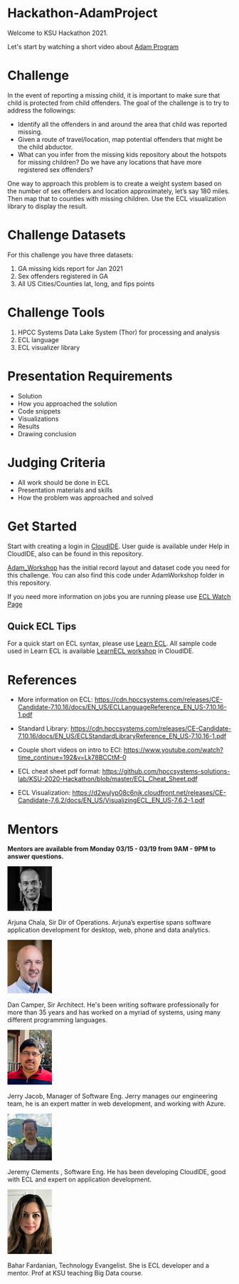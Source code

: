 # Hackathon-AdamProject

Welcome to KSU Hackathon 2021. 

Let's start by watching a short video about [Adam Program](https://www.youtube.com/watch?v=j4XeZyTGEtc)

# Challenge
In the event of reporting a missing child, it is important to make sure that child is protected from child offenders. The goal of the challenge is to try to address the followings:
- Identify all the offenders in and around the area that child was reported missing. 
- Given a route of travel/location, map potential offenders that might be the child abductor.
- What can you infer from the missing kids repository about the hotspots for missing children? Do we have any locations that have more registered sex offenders?


One way to approach this problem is to create a weight system based on the number of sex offenders and location approximately, let’s say 180 miles. Then map that to counties with missing children. Use the ECL visualization library to display the result.


# Challenge Datasets
For this challenge you have three datasets:
1.	GA missing kids report for Jan 2021
2.	Sex offenders registered in GA
3.	All US Cities/Counties lat, long, and fips points


# Challenge Tools

1.	HPCC Systems Data Lake System (Thor) for processing and analysis
2.	ECL language 
3.	ECL visualizer library

# Presentation Requirements
- Solution 
- How you approached the solution
- Code snippets 
- Visualizations
- Results
- Drawing conclusion


# Judging Criteria 
- All work should be done in ECL
- Presentation materials and skills 
- How the problem was approached and solved 

# Get Started 

Start with creating a login in [CloudIDE](https://ide.hpccsystems.com/).
User guide is available under Help in CloudIDE, also can be found in this repository.

[Adam_Workshop](https://ide.hpccsystems.com/workspaces/share/02a3de01-58ae-4239-ac42-909d4628fee6) has the initial record layout and dataset code you need for this challenge. You can also find this code under AdamWorkshop folder in this repository.

If you need more information on jobs you are running please use [ECL Watch Page](http://40.76.26.67:8010)

## Quick ECL Tips

For a quick start on ECL syntax, please use [Learn ECL](https://hpccsystems-solutions-lab.github.io/). All sample code used in Learn ECL is available [LearnECL workshop](https://ide.hpccsystems.com/workspaces/share/291d17d9-e5cb-4fac-83c2-ac5997c28a31) in CloudIDE.

# References
- More information on ECL:
  https://cdn.hpccsystems.com/releases/CE-Candidate-7.10.16/docs/EN_US/ECLLanguageReference_EN_US-7.10.16-1.pdf

- Standard Library:
  https://cdn.hpccsystems.com/releases/CE-Candidate-7.10.16/docs/EN_US/ECLStandardLibraryReference_EN_US-7.10.16-1.pdf

- Couple short videos on intro to ECl:
  https://www.youtube.com/watch?time_continue=192&v=Lk78BCCtM-0

- ECL cheat sheet pdf format:
  https://github.com/hpccsystems-solutions-lab/KSU-2020-Hackathon/blob/master/ECL_Cheat_Sheet.pdf

- ECL Visualization:
  https://d2wulyp08c6njk.cloudfront.net/releases/CE-Candidate-7.6.2/docs/EN_US/VisualizingECL_EN_US-7.6.2-1.pdf


# Mentors
**Mentors are available from Monday 03/15 - 03/19 from 9AM - 9PM to answer questions.**

![Arjuna Chala](./Images/ArjunaChala.jpg)
<p>Arjuna Chala, Sir Dir of Operations. Arjuna’s expertise spans software application development for desktop, web, phone and data analytics.</p>


![Dan Camper](./Images/DanCamp.jpg)

<p>Dan Camper, Sir Architect. He's been writing software professionally for more than 35 years and has worked on a myriad of systems, using many different programming languages.</p>


![Jerry](./Images/Jerry.png)
<p>Jerry Jacob, Manager of Software Eng. Jerry manages our engineering team, he is an expert matter in web development, and working with Azure.</p>


![Jeremy](./Images/jeremy.jpg)
<p>Jeremy Clements , Software Eng. He has been developing CloudIDE, good with ECL and expert on application development.</p>


![Bahar Fardanian](./Images/Bahar.png)
<p>Bahar Fardanian, Technology Evangelist. She is ECL developer and a mentor. Prof at KSU teaching Big Data course.</p>

